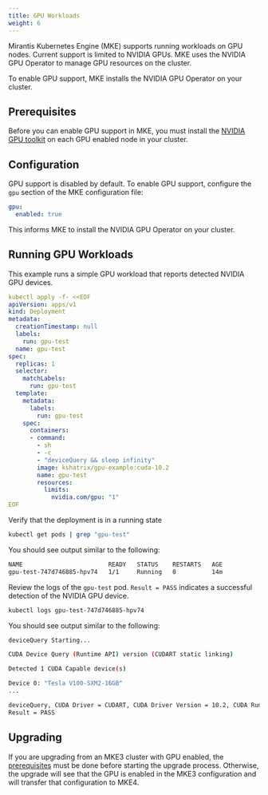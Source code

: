 ```yaml
---
title: GPU Workloads
weight: 6
---
```


Mirantis Kubernetes Engine (MKE) supports running workloads on GPU nodes.
Current support is limited to NVIDIA GPUs. MKE uses the NVIDIA GPU Operator
to manage GPU resources on the cluster.

To enable GPU support, MKE installs the NVIDIA GPU Operator on your cluster.

## Prerequisites

Before you can enable GPU support in MKE, you must install the [NVIDIA GPU
toolkit](https://docs.nvidia.com/datacenter/cloud-native/container-toolkit/latest/install-guide.html)
on each GPU enabled node in your cluster.

## Configuration

GPU support is disabled by default. To enable GPU support, configure
the `gpu` section of the MKE configuration file:

```yaml
gpu:
  enabled: true
```

This informs MKE to install the NVIDIA GPU Operator on your cluster.

## Running GPU Workloads

This example runs a simple GPU workload that reports detected NVIDIA GPU devices.

```yaml
kubectl apply -f- <<EOF
apiVersion: apps/v1
kind: Deployment
metadata:
  creationTimestamp: null
  labels:
    run: gpu-test
  name: gpu-test
spec:
  replicas: 1
  selector:
    matchLabels:
      run: gpu-test
  template:
    metadata:
      labels:
        run: gpu-test
    spec:
      containers:
      - command:
        - sh
        - -c
        - "deviceQuery && sleep infinity"
        image: kshatrix/gpu-example:cuda-10.2
        name: gpu-test
        resources:
          limits:
            nvidia.com/gpu: "1"
EOF
```

Verify that the deployment is in a running state

```bash
kubectl get pods | grep "gpu-test"
```

You should see output similar to the following:

```bash
NAME                        READY   STATUS    RESTARTS   AGE
gpu-test-747d746885-hpv74   1/1     Running   0          14m
```

Review the logs of the `gpu-test` pod. `Result = PASS` indicates a successful
detection of the NVIDIA GPU device.

```bash
kubectl logs gpu-test-747d746885-hpv74
```

You should see output similar to the following:

```bash
deviceQuery Starting...

CUDA Device Query (Runtime API) version (CUDART static linking)

Detected 1 CUDA Capable device(s)

Device 0: "Tesla V100-SXM2-16GB"
...

deviceQuery, CUDA Driver = CUDART, CUDA Driver Version = 10.2, CUDA Runtime Version = 10.2, NumDevs = 1
Result = PASS
```

## Upgrading

If you are upgrading from an MKE3 cluster with GPU enabled, the [prerequisites](/docs/operations/gpu/#prerequisites)
must be done before starting the upgrade process. Otherwise, the upgrade will
see that the GPU is enabled in the MKE3 configuration and will transfer that
configuration to MKE4.
